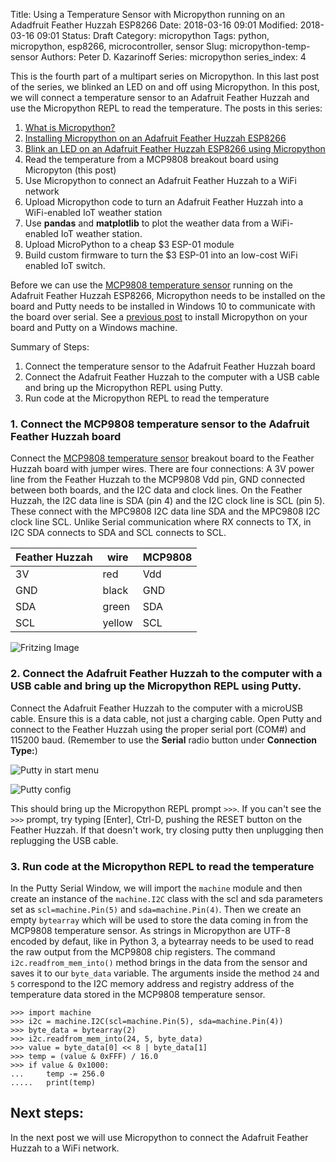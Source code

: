 Title: Using a Temperature Sensor with Micropython running on an Adadfruit Feather Huzzah ESP8266
Date: 2018-03-16 09:01
Modified: 2018-03-16 09:01
Status: Draft
Category: micropython
Tags: python, micropython, esp8266, microcontroller, sensor
Slug: micropython-temp-sensor
Authors: Peter D. Kazarinoff
Series: micropython
series_index: 4

This is the fourth part of a multipart series on Micropython. In this last post of the series, we blinked an LED on and off using Micropython. In this post, we will connect a temperature sensor to an Adafruit Feather Huzzah and use the Micropython REPL to read the temperature. The posts in this series:

1. [What is Micropython?]({filename}what_is_micropython.md)
2. [Installing Micropython on an Adafruit Feather Huzzah ESP8266]({filename}micropython_install.md)
3. [Blink an LED on an Adafruit Feather Huzzah ESP8266 using Micropython]({filename}micropython_REPL.md)
4. Read the temperature from a MCP9808 breakout board using Micropyton (this post)
5. Use Micropython to connect an Adafruit Feather Huzzah to a WiFi network
6. Upload Micropython code to turn an Adafruit Feather Huzzah into a WiFi-enabled IoT weather station
7. Use **pandas** and **matplotlib** to plot the weather data from a WiFi-enabled IoT weather station.
8. Upload MicroPython to a cheap $3 ESP-01 module
9. Build custom firmware to turn the $3 ESP-01 into an low-cost WiFi enabled IoT switch.

Before we can use the [MCP9808 temperature sensor](https://www.adafruit.com/product/1782) running on the Adafruit Feather Huzzah ESP8266, Micropython needs to be installed on the board and Putty needs to be installed in Windows 10 to communicate with the board over serial. See a [previous post]({filename}micropython_install.md) to install Micropython on your board and Putty on a Windows machine.

Summary of Steps:

1. Connect the temperature sensor to the Adafruit Feather Huzzah board
2. Connect the Adafruit Feather Huzzah to the computer with a USB cable and bring up the Micropython REPL using Putty. 
3. Run code at the Micropython REPL to read the temperature


### 1. Connect the MCP9808 temperature sensor to the Adafruit Feather Huzzah board

Connect the [MCP9808 temperature sensor](https://www.adafruit.com/product/1782) breakout board to the Feather Huzzah board with jumper wires. There are four connections: A 3V power line from the Feather Huzzah to the MCP9808 Vdd pin, GND connected between both boards, and the I2C data and clock lines. On the Feather Huzzah, the I2C data line is SDA (pin 4) and the I2C clock line is SCL (pin 5). These connect with the MPC9808 I2C data line SDA and the MPC9808 I2C clock line SCL. Unlike Serial communication where RX connects to TX, in I2C SDA connects to SDA and SCL connects to SCL.

| Feather Huzzah | wire | MCP9808 |
| --- | --- | --- |
| 3V | red | Vdd |
| GND | black | GND |
| SDA | green | SDA |
| SCL | yellow | SCL |

![Fritzing Image]({filename}/posts/micropython/feather_huzzah_temp_sensor_fritzing.png)

### 2. Connect the Adafruit Feather Huzzah to the computer with a USB cable and bring up the Micropython REPL using Putty.

Connect the Adafruit Feather Huzzah to the computer with a microUSB cable. Ensure this is a data cable, not just a charging cable. Open Putty and connect to the Feather Huzzah using the proper serial port (COM#) and 115200 baud. (Remember to use the **Serial** radio button under **Connection Type:**)

![Putty in start menu]({filename}/posts/micropython/putty_in_start_menu.png)

![Putty config]({filename}/posts/micropython/putty_config.PNG)

This should bring up the Micropython REPL prompt ```>>>```. If you can't see the ```>>>``` prompt, try typing [Enter], Ctrl-D, pushing the RESET button on the Feather Huzzah. If that doesn't work, try closing putty then unplugging then replugging the USB cable.

### 3. Run code at the Micropython REPL to read the temperature

In the Putty Serial Window, we will import the ```machine``` module and then create an instance of the ```machine.I2C``` class with the scl and sda parameters set as ```scl=machine.Pin(5)``` and ```sda=machine.Pin(4)```.  Then we create an empty ```bytearray``` which will be used to store the data coming in from the MCP9808 temperature sensor. As strings in Micropython are UTF-8 encoded by defaut, like in Python 3, a bytearray needs to be used to read the raw output from the MCP9808 chip registers. The command ```i2c.readfrom_mem_into()``` method brings in the data from the sensor and saves it to our ```byte_data``` variable. The arguments inside the method ```24``` and ```5``` correspond to the I2C memory address and registry address of the temperature data stored in the MCP9808 temperature sensor.   

```
>>> import machine
>>> i2c = machine.I2C(scl=machine.Pin(5), sda=machine.Pin(4))
>>> byte_data = bytearray(2)
>>> i2c.readfrom_mem_into(24, 5, byte_data)
>>> value = byte_data[0] << 8 | byte_data[1]
>>> temp = (value & 0xFFF) / 16.0
>>> if value & 0x1000:
...     temp -= 256.0
.....   print(temp)
```

## Next steps:
In the next post we will use Micropython to connect the Adafruit Feather Huzzah to a WiFi network.
